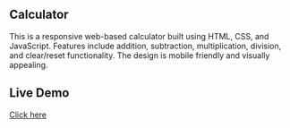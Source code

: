 ## Calculator

This is a responsive web-based calculator built using HTML, CSS, and JavaScript.
Features include addition, subtraction, multiplication, division, and clear/reset functionality.
The design is mobile friendly and visually appealing.

## Live Demo
[Click here](https://)